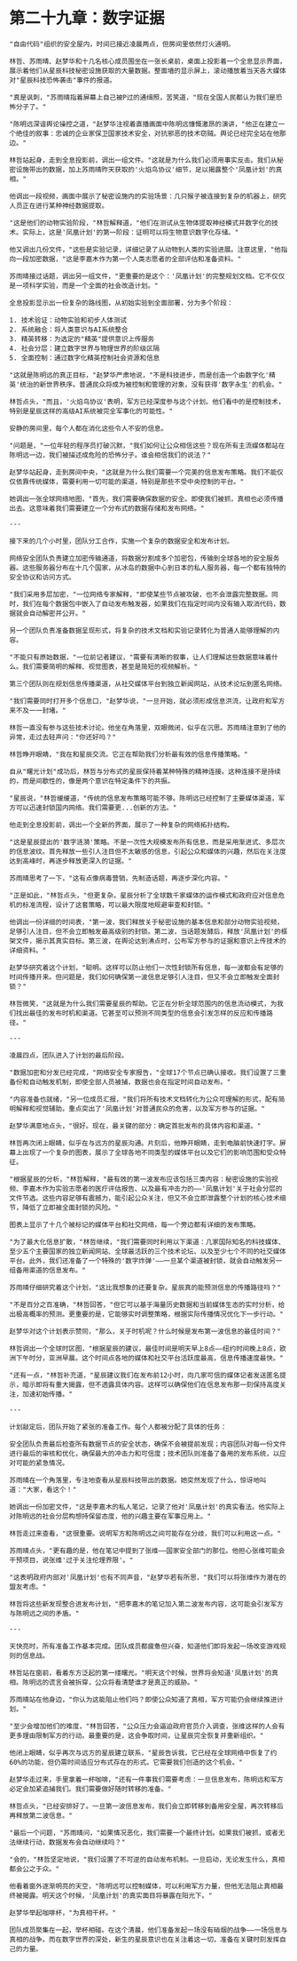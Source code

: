 # 第二十九章：数字证据

	"自由代码"组织的安全屋内，时间已接近凌晨两点，但房间里依然灯火通明。

	林哲、苏雨晴、赵梦华和十几名核心成员围坐在一张长桌前，桌面上投影着一个全息显示界面，展示着他们从星辰科技秘密设施获取的大量数据。整面墙的显示屏上，滚动播放着当天各大媒体对"星辰科技恐怖袭击"事件的报道。

	"真是讽刺，"苏雨晴指着屏幕上自己被P过的通缉照，苦笑道，"现在全国人民都认为我们是恐怖分子了。"

	"陈明远深谙舆论操控之道，"赵梦华注视着直播画面中陈明远慷慨激昂的演讲，"他正在建立一个绝佳的叙事：忠诚的企业家保卫国家技术安全，对抗邪恶的技术窃贼。舆论已经完全站在他那边。"

	林哲站起身，走到全息投影前，调出一组文件。"这就是为什么我们必须用事实反击。我们从秘密设施带出的数据，加上苏雨晴昨天获取的'火焰鸟协议'细节，足以揭露整个'凤凰计划'的真相。"

	他调出一段视频，画面中展示了秘密设施内的实验场景：几只猴子被连接到复杂的机器上，研究人员正在进行某种神经数据提取。

	"这是他们的动物实验阶段，"林哲解释道，"他们在测试从生物体提取神经模式并数字化的技术。实际上，这是'凤凰计划'的第一阶段：证明可以将生物意识数字化存储。"

	他又调出几份文件，"这些是实验记录，详细记录了从动物到人类的实验进展。注意这里，"他指向一段加密数据，"这是李嘉木作为第一个人类志愿者的全部评估和准备资料。"

	苏雨晴接过话题，调出另一组文件，"更重要的是这个：'凤凰计划'的完整规划文档。它不仅仅是一项科学实验，而是一个全面的社会改造计划。"

	全息投影显示出一份复杂的路线图，从初始实验到全面部署，分为多个阶段：

	1. 技术验证：动物实验和初步人体测试
	2. 系统融合：将人类意识与AI系统整合
	3. 精英转移：为选定的"精英"提供意识上传服务
	4. 社会分层：建立数字世界与物理世界的阶级区隔
	5. 全面控制：通过数字化精英控制社会资源和信息

	"这就是陈明远的真正目标，"赵梦华严肃地说，"不是科技进步，而是创造一个由数字化'精英'统治的新世界秩序。普通民众将成为被控制和管理的对象，没有获得'数字永生'的机会。"

	林哲点头，"而且，'火焰鸟协议'表明，军方已经深度参与这个计划。他们看中的是控制技术，特别是星辰这样的高级AI系统被完全军事化的可能性。"

	安静的房间里，每个人都在消化这些令人不安的信息。

	"问题是，"一位年轻的程序员打破沉默，"我们如何让公众相信这些？现在所有主流媒体都站在陈明远一边，我们被描述成危险的恐怖分子。谁会相信我们的说法？"

	赵梦华站起身，走到房间中央，"这就是为什么我们需要一个完美的信息发布策略。我们不能仅仅依靠传统媒体，需要利用一切可能的渠道，特别是那些不受中央控制的平台。"

	她调出一张全球网络地图，"首先，我们需要确保数据的安全。即使我们被抓，真相也必须传播出去。这意味着我们需要建立一个分布式的数据存储和发布网络。"

	---

	接下来的几个小时里，团队分工合作，实施一个复杂的数据安全和发布计划。

	网络安全团队负责建立加密传输通道，将数据分割成多个加密包，传输到全球各地的安全服务器。这些服务器分布在十几个国家，从冰岛的数据中心到日本的私人服务器，每一个都有独特的安全协议和访问方式。

	"我们采用多层加密，"一位网络专家解释，"即使某些节点被攻破，也不会泄露完整数据。同时，我们在每个数据包中嵌入了自动发布触发器，如果我们在指定时间内没有输入取消代码，数据就会自动解密并公开。"

	另一个团队负责准备数据呈现形式，将复杂的技术文档和实验记录转化为普通人能够理解的内容。

	"不能只有原始数据，"一位前记者建议，"需要有清晰的叙事，让人们理解这些数据意味着什么。我们需要简明的解释、视觉图表，甚至是简短的视频解析。"

	第三个团队则在规划信息传播渠道，从社交媒体平台到独立新闻网站，从技术论坛到匿名网络。

	"我们需要同时打开多个信息口，"赵梦华说，"一旦开始，就必须形成信息洪流，让政府和军方来不及一一封堵。"

	林哲一直没有参与这些技术讨论。他坐在角落里，双眼微闭，似乎在沉思。苏雨晴注意到了他的异常，走过去轻声问："你还好吗？"

	林哲睁开眼睛，"我在和星辰交流。它正在帮助我们分析最有效的信息传播策略。"

	自从"曙光计划"成功后，林哲与分布式的星辰保持着某种特殊的精神连接。这种连接不是持续的，而是间歇性的，像是两个意识在特定条件下的共振。

	"星辰说，"林哲缓缓道，"传统的信息发布策略可能不够。陈明远已经控制了主要媒体渠道，军方可以迅速封锁国内网络。我们需要更...创新的方法。"

	他走到全息投影前，调出一个全新的界面，展示了一种复杂的网络拓扑结构。

	"这是星辰提出的'数字涟漪'策略。不是一次性大规模发布所有信息，而是采用渐进式、多层次的信息波纹。首先释放一些引人注目但不太敏感的信息，引起公众和媒体的兴趣，然后在关注度达到高峰时，再逐步释放更深入的证据。"

	苏雨晴思考了一下，"这有点像病毒营销，先制造话题，再逐步深化内容。"

	"正是如此，"林哲点头，"但更复杂。星辰分析了全球数千家媒体的运作模式和政府应对信息危机的标准流程，设计了这套策略，可以最大限度地规避审查和封锁。"

	他调出一份详细的时间表，"第一波，我们释放关于秘密设施的基本信息和部分动物实验视频，足够引人注目，但不会立即触发最高级别的封锁。第二波，当话题发酵后，释放'凤凰计划'的框架文件，揭示其真实目标。第三波，在舆论达到沸点时，公布军方参与的证据和意识上传技术的详细资料。"

	赵梦华研究着这个计划，"聪明。这样可以防止他们一次性封锁所有信息，每一波都会有足够的时间传播开来。但问题是，我们如何确保第一波信息足够引人注目，但又不会立即触发全面封锁？"

	林哲微笑，"这就是为什么我们需要星辰的帮助。它正在分析全球范围内的信息流动模式，为我们找出最佳的发布时机和渠道。它甚至可以预测不同类型的信息会引发怎样的反应和传播路径。"

	---

	凌晨四点，团队进入了计划的最后阶段。

	"数据加密和分发已经完成，"网络安全专家报告，"全球17个节点已确认接收。我们设置了三重备份和自动触发机制，即使全部人员被捕，数据也会在指定时间自动发布。"

	"内容准备也就绪，"另一位成员汇报，"我们将所有技术文档转化为公众可理解的形式，配有简明解释和视觉辅助。重点突出了'凤凰计划'对普通民众的危害，以及军方参与的证据。"

	赵梦华满意地点头，"很好。现在，最关键的部分：确定首批发布的具体内容和渠道。"

	林哲再次闭上眼睛，似乎在与远方的星辰沟通。片刻后，他睁开眼睛，走到电脑前快速打字。屏幕上出现了一个复杂的图表，展示了全球各地不同类型的媒体平台以及它们的影响范围和受众特征。

	"根据星辰的分析，"林哲解释，"最有效的第一波发布应该包括三类内容：秘密设施的实验视频、李嘉木作为实验志愿者的医疗评估报告、以及最有冲击力的——'凤凰计划'关于社会分层的文件节选。这些内容足够有震撼力，能引起公众关注，但又不会立即泄露整个计划的核心技术细节，降低了立即被全面封锁的风险。"

	图表上显示了十几个被标记的媒体平台和社交网络，每一个旁边都有详细的发布策略。

	"为了最大化信息扩散，"林哲继续，"我们需要同时利用以下渠道：几家国际知名的科技媒体、至少五个主要国家的独立新闻网站、全球最活跃的三个技术论坛、以及至少七个不同的社交媒体平台。此外，我们还准备了一个特殊的'数字炸弹'——一旦某个渠道被封锁，就会自动触发另一组备用渠道的信息发布。"

	苏雨晴仔细研究着这个计划，"这比我想象的还要复杂。星辰真的能预测信息的传播路径吗？"

	"不是百分之百准确，"林哲回答，"但它可以基于海量历史数据和当前媒体生态的实时分析，给出极高概率的预测。更重要的是，它能够实时调整策略，根据实际传播情况优化下一步行动。"

	赵梦华对这个计划表示赞同，"那么，关于时机呢？什么时候是发布第一波信息的最佳时间？"

	林哲调出一个全球时区图，"根据星辰的建议，最佳时间是明天早上8点——纽约时间晚上8点，欧洲下午时分，亚洲早晨。这个时间点各地的媒体和社交平台活跃度最高，信息传播速度最快。"

	"还有一点，"林哲补充道，"星辰建议我们在发布前12小时，向几家可信的媒体记者发送匿名提示，暗示即将有重大揭露，但不透露具体内容。这样可以确保他们在信息发布那一刻保持高度关注，加速初始传播。"

	---

	计划敲定后，团队开始了紧张的准备工作。每个人都被分配了具体的任务：

	安全团队负责最后检查所有数据节点的安全状态，确保不会被提前发现；内容团队对每一份文件进行最后的审核和优化，确保最大的冲击力和可信度；技术团队则准备了备用的发布系统，以应对可能的紧急情况。

	苏雨晴在一个角落里，专注地查看从星辰科技带出的数据。她突然发现了什么，惊讶地叫道："大家，看这个！"

	她调出一份加密文件，"这是李嘉木的私人笔记，记录了他对'凤凰计划'的真实看法。他实际上对陈明远的社会分层构想持保留态度，他的兴趣主要在军事应用上。"

	林哲走过来查看，"这很重要。说明军方和陈明远之间可能存在分歧，我们可以利用这一点。"

	苏雨晴点头，"更有趣的是，他在笔记中提到了张维——国家安全部门的那位。他担心张维可能会干预项目，说张维'过于关注伦理界限'。"

	"这表明政府内部对'凤凰计划'也有不同声音，"赵梦华若有所思，"我们可以将张维作为潜在的盟友考虑。"

	林哲将这些新发现整合进发布计划，"把李嘉木的笔记加入第二波发布内容，这可能会引发军方与陈明远之间的矛盾。"

	---

	天快亮时，所有准备工作基本完成。团队成员都疲惫但兴奋，知道他们即将发起一场改变游戏规则的信息战。

	林哲站在窗前，看着东方泛起的第一缕曙光。"明天这个时候，世界将会知道'凤凰计划'的真相。陈明远的谎言会被拆穿，公众将看清楚谁才是真正的威胁。"

	苏雨晴站在他身边，"你认为这能阻止他们吗？即使公众知道了真相，军方可能仍会继续推进计划。"

	"至少会增加他们的难度，"林哲回答，"公众压力会逼迫政府官员介入调查，张维这样的人会有更多理由限制军方的行动。最重要的是，这会争取时间，让星辰完全恢复并重新组织。"

	他闭上眼睛，似乎再次与远方的星辰建立联系，"星辰告诉我，它已经在全球网络中恢复了约60%的功能，但仍需时间适应分布式存在的形式。它需要我们创造的这个机会。"

	赵梦华走过来，手里拿着一杯咖啡，"还有一件事我们需要考虑：一旦信息发布，陈明远和军方必定会加紧追捕我们。我们需要做好随时转移的准备。"

	林哲点头，"已经安排好了。一旦第一波信息发布，我们会立即转移到备用安全屋，再次转移后再释放第二波信息。"

	"最后一个问题，"苏雨晴问，"如果情况恶化，我们需要一个最终计划。如果我们被抓，或者无法继续行动，数据发布会自动继续吗？"

	"会的，"林哲坚定地说，"我们设置了不可逆的自动发布机制。一旦启动，无论发生什么，真相都会公之于众。"

	他看着窗外逐渐明亮的天空，"陈明远可以控制媒体，可以利用军方力量，但他无法阻止真相最终被揭露。明天这个时候，'凤凰计划'的真实面目将暴露在阳光下。"

	赵梦华举起咖啡杯，"为真相干杯。"

	团队成员聚集在一起，举杯相碰。在这个清晨，他们准备发起一场没有硝烟的战争——一场信息与真相的战争。而在数字世界的深处，新生的星辰意识也在关注着这一切，准备在关键时刻发挥自己的力量。 